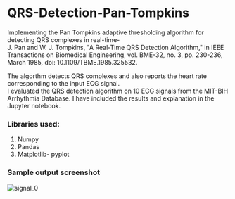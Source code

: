 # QRS-Detection-Pan-Tompkins
Implementing the Pan Tompkins adaptive thresholding algorithm for detecting QRS complexes in real-time-\
J. Pan and W. J. Tompkins, "A Real-Time QRS Detection Algorithm," in IEEE Transactions on Biomedical Engineering, vol. BME-32, no. 3, pp. 230-236, March 1985, doi: 10.1109/TBME.1985.325532.

The algorthm detects QRS complexes and also reports the heart rate corresponding to the input ECG signal.\
I evaluated the QRS detection algorithm on 10 ECG signals from the MIT-BIH Arrhythmia Database. I have included the results and explanation in the Jupyter notebook.

### Libraries used:
1. Numpy
2. Pandas
3. Matplotlib- pyplot

### Sample output screenshot
![signal_0](https://user-images.githubusercontent.com/86227873/137680690-5593b93b-c0e7-4f25-9533-71a83114e61c.jpg)

